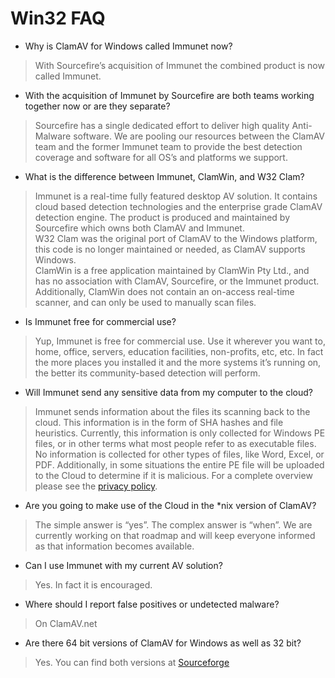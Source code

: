 # Win32 FAQ #

* Why is ClamAV for Windows called Immunet now?

>With Sourcefire’s acquisition of Immunet the combined product is now called Immunet.

* With the acquisition of Immunet by Sourcefire are both teams working together now or are they separate?

>Sourcefire has a single dedicated effort to deliver high quality Anti-Malware software.  We are pooling our resources between the ClamAV team and the former Immunet team to provide the best detection coverage and software for all OS’s and platforms we support.

* What is the difference between Immunet, ClamWin, and W32 Clam?

>Immunet is a real-time fully featured desktop AV solution.  It contains cloud based detection technologies and the enterprise grade ClamAV detection engine. The product is produced and maintained by Sourcefire which owns both ClamAV and Immunet.  
W32 Clam was the original port of ClamAV to the Windows platform, this code is no longer maintained or needed, as ClamAV supports Windows.  
ClamWin is a free application maintained by ClamWin Pty Ltd., and has no association with ClamAV, Sourcefire, or the Immunet product.  Additionally, ClamWin does not contain an on-access real-time scanner, and can only be used to manually scan files.

* Is Immunet free for commercial use?

>Yup, Immunet is free for commercial use. Use it wherever you want to, home, office, servers, education facilities, non-profits, etc, etc. In fact the more places you installed it and the more systems it’s running on, the better its community-based detection will perform.

* Will Immunet send any sensitive data from my computer to the cloud?

>Immunet sends information about the files its scanning back to the cloud. This information is in the form of SHA hashes and file heuristics. Currently, this information is only collected for Windows PE files, or in other terms what most people refer to as executable files. No information is collected for other types of files, like Word, Excel, or PDF. Additionally, in some situations the entire PE file will be uploaded to the Cloud to determine if it is malicious. 
For a complete overview please see the [privacy policy](http://store.sourcefire.com/privacy/index.html).

* Are you going to make use of the Cloud in the *nix version of ClamAV?

>The simple answer is “yes”.  The complex answer is “when”.  We are currently working on that roadmap and will keep everyone informed as that information becomes available.

* Can I use Immunet with my current AV solution?

>Yes. In fact it is encouraged.

* Where should I report false positives or undetected malware?

>On ClamAV.net

* Are there 64 bit versions of ClamAV for Windows as well as 32 bit?

>Yes.  You can find both versions at [Sourceforge](http://sourceforge.net/projects/clamav/files/clamav/win32/)
